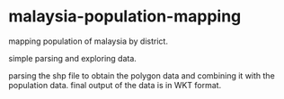 # malaysia-population-mapping
mapping population of malaysia by district.

simple parsing and exploring data.

parsing the shp file to obtain the polygon data and combining it with the population data. final output of the data is in WKT format.
